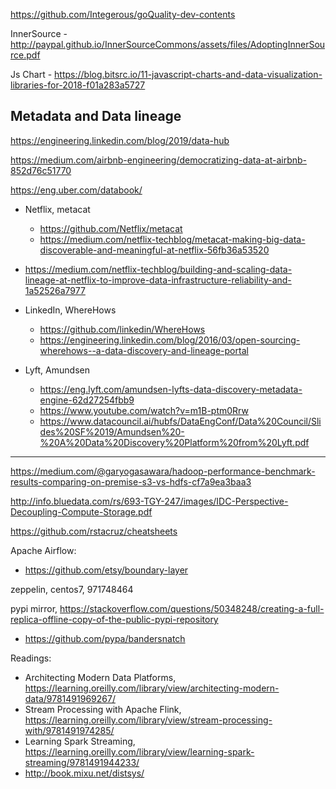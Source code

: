 https://github.com/Integerous/goQuality-dev-contents

InnerSource - http://paypal.github.io/InnerSourceCommons/assets/files/AdoptingInnerSource.pdf


Js Chart - https://blog.bitsrc.io/11-javascript-charts-and-data-visualization-libraries-for-2018-f01a283a5727

## Metadata and Data lineage
https://engineering.linkedin.com/blog/2019/data-hub

https://medium.com/airbnb-engineering/democratizing-data-at-airbnb-852d76c51770

https://eng.uber.com/databook/

- Netflix, metacat 
  - https://github.com/Netflix/metacat
  - https://medium.com/netflix-techblog/metacat-making-big-data-discoverable-and-meaningful-at-netflix-56fb36a53520
- https://medium.com/netflix-techblog/building-and-scaling-data-lineage-at-netflix-to-improve-data-infrastructure-reliability-and-1a52526a7977
- LinkedIn, WhereHows 
  - https://github.com/linkedin/WhereHows
  - https://engineering.linkedin.com/blog/2016/03/open-sourcing-wherehows--a-data-discovery-and-lineage-portal

- Lyft, Amundsen
  - https://eng.lyft.com/amundsen-lyfts-data-discovery-metadata-engine-62d27254fbb9
  - https://www.youtube.com/watch?v=m1B-ptm0Rrw
  - https://www.datacouncil.ai/hubfs/DataEngConf/Data%20Council/Slides%20SF%2019/Amundsen%20-%20A%20Data%20Discovery%20Platform%20from%20Lyft.pdf

---
https://medium.com/@garyogasawara/hadoop-performance-benchmark-results-comparing-on-premise-s3-vs-hdfs-cf7a9ea3baa3

http://info.bluedata.com/rs/693-TGY-247/images/IDC-Perspective-Decoupling-Compute-Storage.pdf

https://github.com/rstacruz/cheatsheets

Apache Airflow:
- https://github.com/etsy/boundary-layer

zeppelin, centos7, 971748464

pypi mirror, https://stackoverflow.com/questions/50348248/creating-a-full-replica-offline-copy-of-the-public-pypi-repository
- https://github.com/pypa/bandersnatch

Readings:
- Architecting Modern Data Platforms, https://learning.oreilly.com/library/view/architecting-modern-data/9781491969267/
- Stream Processing with Apache Flink, https://learning.oreilly.com/library/view/stream-processing-with/9781491974285/
- Learning Spark Streaming, https://learning.oreilly.com/library/view/learning-spark-streaming/9781491944233/
- http://book.mixu.net/distsys/



